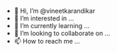- 👋 Hi, I’m @vineetkarandikar
- 👀 I’m interested in ...
- 🌱 I’m currently learning ...
- 💞️ I’m looking to collaborate on ...
- 📫 How to reach me ...

<!---
vineetkarandikar/vineetkarandikar is a ✨ special ✨ repository because its `README.md` (this file) appears on your GitHub profile.
You can click the Preview link to take a look at your changes.
--->
